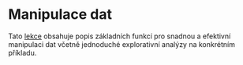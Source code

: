 # Manipulace dat

Tato [lekce](05.ipynb) obsahuje popis základních funkcí pro snadnou a efektivní manipulaci dat včetně jednoduché explorativní analýzy na konkrétním příkladu.
